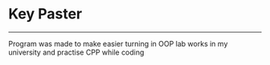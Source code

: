 # Key Paster
---

Program was made to make easier turning in OOP lab works in my university and practise CPP while coding
